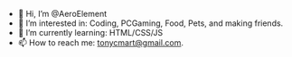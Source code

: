 - 👋 Hi, I’m @AeroElement
- 👀 I’m interested in: Coding, PCGaming, Food, Pets, and making friends.
- 🌱 I’m currently learning: HTML/CSS/JS
- 📫 How to reach me: tonycmart@gmail.com.

<!---
AeroElement/AeroElement is a ✨ special ✨ repository because its `README.md` (this file) appears on your GitHub profile.
You can click the Preview link to take a look at your changes.
--->
